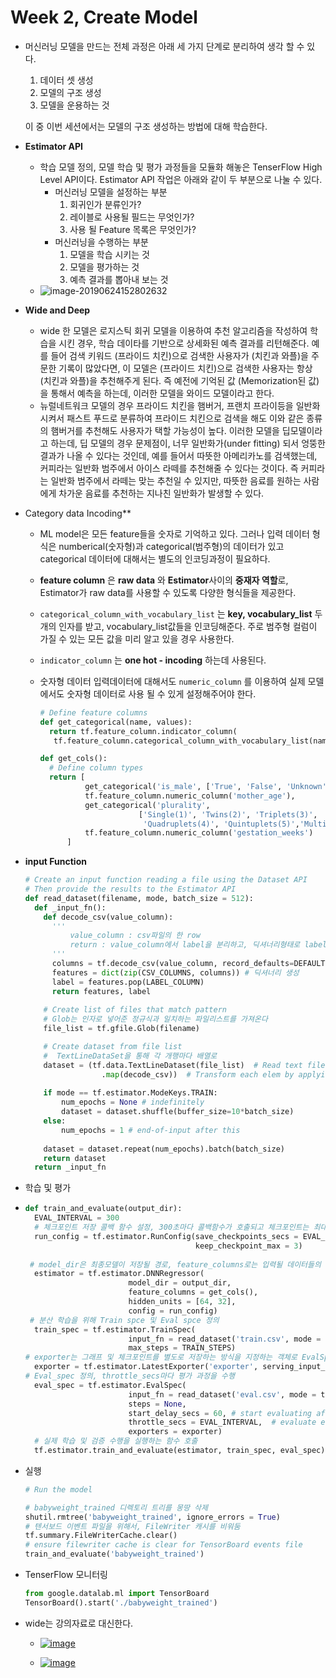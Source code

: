 

# Week 2, Create Model



- 머신러닝 모델을 만드는 전체 과정은 아래 세 가지 단계로 분리하여 생각 할 수 있다.

  1. 데이터 셋 생성
  2. 모델의 구조 생성
  3. 모델을 운용하는 것

  이 중 이번 세션에서는 모델의 구조 생성하는 방법에 대해 학습한다.



- **Estimator API**
  - 학습 모델 정의, 모델 학습 및 평가 과정들을 모듈화 해놓은 TenserFlow High Level API이다.  Estimator API 작업은 아래와 같이 두 부분으로 나눌 수 있다.
    - 머신러닝 모델을 설정하는 부분
      1. 회귀인가 분류인가?
      2. 레이블로 사용될 필드는 무엇인가?
      3. 사용 될 Feature 목록은 무엇인가?
    - 머신러닝을 수행하는 부분
      1. 모델을 학습 시키는 것
      2. 모델을 평가하는 것
      3. 예측 결과를 뽑아내 보는 것
  - ![image-20190624152802632](https://i.ibb.co/184m47j/image-20190624152802632.png)

- **Wide and Deep**

  - wide 한 모델은 로지스틱 회귀 모델을 이용하여 추천 알고리즘을 작성하여 학습을 시킨 경우, 학습 데이타를 기반으로 상세화된 예측 결과를 리턴해준다. 예를 들어 검색 키워드 (프라이드 치킨)으로 검색한 사용자가 (치킨과 와플)을 주문한 기록이 많았다면, 이 모델은 (프라이드 치킨)으로 검색한 사용자는 항상 (치킨과 와플)을 추천해주게 된다.  즉 예전에 기억된 값 (Memorization된 값)을 통해서 예측을 하는데, 이러한 모델을 와이드 모델이라고 한다.
  - 뉴럴네트워크 모델의 경우 프라이드 치킨을 햄버거, 프랜치 프라이등을 일반화 시켜서 패스트 푸드로 분류하여 프라이드 치킨으로 검색을 해도 이와 같은 종류의 햄버거를 추천해도 사용자가 택할 가능성이 높다. 이러한 모델을 딥모델이라고 하는데, 딥 모델의 경우 문제점이, 너무 일반화가(under fitting)  되서 엉뚱한 결과가 나올 수 있다는 것인데, 예를 들어서 따뜻한 아메리카노를 검색했는데, 커피라는 일반화 범주에서 아이스 라떼를 추천해줄 수 있다는 것이다. 즉 커피라는 일반화 범주에서 라떼는 맞는 추천일 수 있지만, 따뜻한 음료를 원하는 사람에게 차가운 음료를 추천하는 지나친 일반화가 발생할 수 있다.

- Category data Incoding**

  - ML model은 모든 feature들을 숫자로 기억하고 있다. 그러나 입력 데이터 형식은 numberical(숫자형)과 categorical(범주형)의 데이터가 있고 categorical 데이터에 대해서는 별도의 인코딩과정이 필요하다.

  - **feature column** 은 **raw data** 와 **Estimator**사이의 **중재자 역할**로, Estimator가 raw data를 사용할 수 있도록 다양한 형식들을 제공한다.

  - ```categorical_column_with_vocabulary_list``` 는 **key, vocabulary_list** 두개의 인자를 받고, vocabulary_list값들을 인코딩해준다. 주로 범주형 컬럼이 가질 수 있는 모든 값을 미리 알고 있을 경우 사용한다.

  - ```indicator_column``` 는 **one hot - incoding** 하는데 사용된다.

  - 숫자형 데이터 입력데이터에 대해서도 ```numeric_column``` 를 이용하여 실제 모델에서도 숫자형 데이터로 사용 될 수 있게 설정해주어야 한다.

    ```python
    # Define feature columns
    def get_categorical(name, values):
      return tf.feature_column.indicator_column(
       tf.feature_column.categorical_column_with_vocabulary_list(name, values))
    
    def get_cols():
      # Define column types
      return [
              get_categorical('is_male', ['True', 'False', 'Unknown']),
              tf.feature_column.numeric_column('mother_age'),
              get_categorical('plurality',
                          ['Single(1)', 'Twins(2)', 'Triplets(3)',
                           'Quadruplets(4)', 'Quintuplets(5)','Multiple(2+)']),
              tf.feature_column.numeric_column('gestation_weeks')
          ]
    ```

- **input Function**

  ```python
  # Create an input function reading a file using the Dataset API
  # Then provide the results to the Estimator API
  def read_dataset(filename, mode, batch_size = 512):
    def _input_fn():
      def decode_csv(value_column):
        '''
        	value_column : csv파일의 한 row
        	return : value_column에서 label을 분리하고, 딕셔너리형태로 label과 리턴
        '''
        columns = tf.decode_csv(value_column, record_defaults=DEFAULTS) # value_column을 csv 파일로 인식하여 , 를 기준으로 쪼개어 배열에 담는다.
        features = dict(zip(CSV_COLUMNS, columns)) # 딕셔너리 생성
        label = features.pop(LABEL_COLUMN)
        return features, label
      
      # Create list of files that match pattern
      # Glob는 인자로 넣어준 정규식과 일치하는 파일리스트를 가져온다
      file_list = tf.gfile.Glob(filename) 
  
      # Create dataset from file list
      #  TextLineDataSet을 통해 각 개행마다 배열로
      dataset = (tf.data.TextLineDataset(file_list)  # Read text file
                   .map(decode_csv))  # Transform each elem by applying decode_csv fn
        
      if mode == tf.estimator.ModeKeys.TRAIN:
          num_epochs = None # indefinitely
          dataset = dataset.shuffle(buffer_size=10*batch_size)
      else:
          num_epochs = 1 # end-of-input after this
   
      dataset = dataset.repeat(num_epochs).batch(batch_size)
      return dataset
    return _input_fn
  ```

- 학습 및 평가

- ```python
  def train_and_evaluate(output_dir):
    EVAL_INTERVAL = 300
    # 체크포인트 저장 콜백 함수 설정, 300초마다 콜백함수가 호출되고 체크포인트는 최대 3개까지 저장
    run_config = tf.estimator.RunConfig(save_checkpoints_secs = EVAL_INTERVAL,
                                        keep_checkpoint_max = 3)
    
   # model_dir은 최종모델이 저장될 경로, feature_columns로는 입력될 데이터들의 형식 리스트, hidden_units은 레이어의 뉴런 수를 담는 리스트
    estimator = tf.estimator.DNNRegressor(
                         model_dir = output_dir,
                         feature_columns = get_cols(),
                         hidden_units = [64, 32],
                         config = run_config)
   # 분산 학습을 위해 Train spce 및 Eval spce 정의
    train_spec = tf.estimator.TrainSpec(
                         input_fn = read_dataset('train.csv', mode = tf.estimator.ModeKeys.TRAIN),
                         max_steps = TRAIN_STEPS)
  # exporter는 그래프 및 체크포인트를 별도로 저장하는 방식을 지정하는 객체로 EvalSpec이 평가내용을 저장할 때 참조된다.
    exporter = tf.estimator.LatestExporter('exporter', serving_input_fn)
  # Eval_spec 정의, throttle_secs마다 평가 과정을 수행
    eval_spec = tf.estimator.EvalSpec(
                         input_fn = read_dataset('eval.csv', mode = tf.estimator.ModeKeys.EVAL),
                         steps = None,
                         start_delay_secs = 60, # start evaluating after N seconds
                         throttle_secs = EVAL_INTERVAL,  # evaluate every N seconds
                         exporters = exporter)
    # 실제 학습 및 검증 수행을 실행하는 함수 호출
    tf.estimator.train_and_evaluate(estimator, train_spec, eval_spec)
  ```

- 실행

  ```python
  # Run the model
  
  # babyweight_trained 디렉토리 트리를 몽땅 삭제
  shutil.rmtree('babyweight_trained', ignore_errors = True) 
  # 텐서보드 이벤트 파일을 위해서, FileWriter 캐시를 비워둠
  tf.summary.FileWriterCache.clear() 
  # ensure filewriter cache is clear for TensorBoard events file
  train_and_evaluate('babyweight_trained')
  ```

  

- TenserFlow 모니터링

  ```python
  from google.datalab.ml import TensorBoard
  TensorBoard().start('./babyweight_trained')
  ```

- wide는 강의자료로 대신한다.

  - <a href="https://ibb.co/XZC6Wp6"><img src="https://i.ibb.co/zh4CmbC/image.png" alt="image" border="0"></a>

  - <a href="https://ibb.co/YTSWDTS"><img src="https://i.ibb.co/M5Hh85H/image.png" alt="image" border="0"></a>
